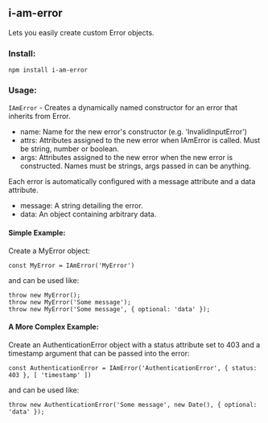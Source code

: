 ## i-am-error
Lets you easily create custom Error objects.

### Install:
```
npm install i-am-error
```

### Usage:
`IAmError` - Creates a dynamically named constructor for an error that inherits from Error.
- name: Name for the new error's constructor (e.g. 'InvalidInputError')
- attrs: Attributes assigned to the new error when IAmError is called. Must be string, number or boolean.
- args: Attributes assigned to the new error when the new error is constructed. Names must be strings, args passed in can be anything.

Each error is automatically configured with a message attribute and a data attribute.
- message: A string detailing the error.
- data: An object containing arbitrary data.

#### Simple Example: 
Create a MyError object:
```
const MyError = IAmError('MyError')
```
and can be used like:
```
throw new MyError();
throw new MyError('Some message');
throw new MyError('Some message', { optional: 'data' });
```

#### A More Complex Example: 
Create an AuthenticationError object with a status attribute set to 403 and a timestamp argument that can be passed into the error:
```
const AuthenticationError = IAmError('AuthenticationError', { status: 403 }, [ 'timestamp' ])
```
and can be used like:
```
throw new AuthenticationError('Some message', new Date(), { optional: 'data' });
```
